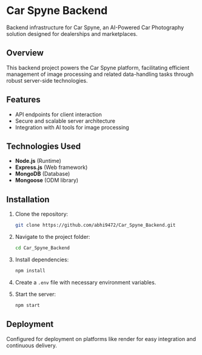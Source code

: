 
# Car Spyne Backend

Backend infrastructure for Car Spyne, an AI-Powered Car Photography solution designed for dealerships and marketplaces.

## Overview
This backend project powers the Car Spyne platform, facilitating efficient management of image processing and related data-handling tasks through robust server-side technologies.

## Features
- API endpoints for client interaction
- Secure and scalable server architecture
- Integration with AI tools for image processing

## Technologies Used
- **Node.js** (Runtime)
- **Express.js** (Web framework)
- **MongoDB** (Database)
- **Mongoose** (ODM library)

## Installation
1. Clone the repository:
   ```bash
   git clone https://github.com/abhi9472/Car_Spyne_Backend.git
   ```
2. Navigate to the project folder:
   ```bash
   cd Car_Spyne_Backend
   ```
3. Install dependencies:
   ```bash
   npm install
   ```
4. Create a `.env` file with necessary environment variables.

5. Start the server:
   ```bash
   npm start
   ```

## Deployment
Configured for deployment on platforms like render for easy integration and continuous delivery.



